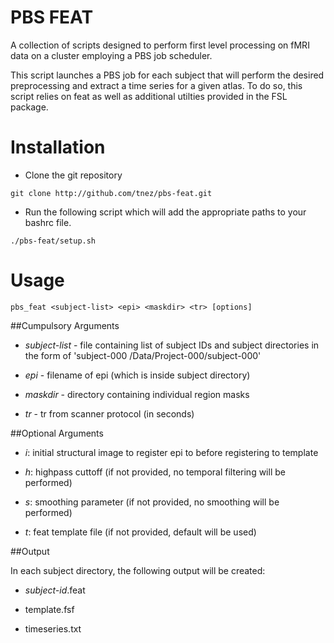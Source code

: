 PBS FEAT
==========

A collection of scripts designed to perform first level processing on
fMRI data on a cluster employing a PBS job scheduler.

This script launches a PBS job for each subject that will perform the
desired preprocessing and extract a time series for a given atlas. To
do so, this script relies on feat as well as additional utilties
provided in the FSL package.

# Installation #

- Clone the git repository

`git clone http://github.com/tnez/pbs-feat.git`

- Run the following script which will add the appropriate paths to
your bashrc file.

`./pbs-feat/setup.sh`

# Usage #

`pbs_feat <subject-list> <epi> <maskdir> <tr> [options]`

##Cumpulsory Arguments

- _subject-list_ - file containing list of subject IDs and subject
  directories in the form of 'subject-000
  /Data/Project-000/subject-000'

- _epi_ - filename of epi (which is inside subject directory)

- _maskdir_ - directory containing individual region masks

- _tr_ - tr from scanner protocol (in seconds)

##Optional Arguments

- _i_: initial structural image to register epi to before registering
  to template

- _h_: highpass cuttoff (if not provided, no temporal filtering will
  be performed)

- _s_: smoothing parameter (if not provided, no smoothing will be
  performed)

- _t_: feat template file (if not provided, default will be used)

##Output

In each subject directory, the following output will be created:

- _subject-id_.feat

- template.fsf

- timeseries.txt
